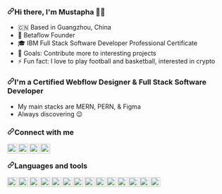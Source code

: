 <article class="markdown-body entry-content container-lg f5" itemprop="text"><h3 dir="auto"><a id="user-content-hi-there-im-mustapha-" class="anchor" aria-hidden="true" tabindex="-1" href="#hi-there-im-mustapha-"><svg class="octicon octicon-link" viewBox="0 0 16 16" version="1.1" width="16" height="16" aria-hidden="true"><path d="m7.775 3.275 1.25-1.25a3.5 3.5 0 1 1 4.95 4.95l-2.5 2.5a3.5 3.5 0 0 1-4.95 0 .751.751 0 0 1 .018-1.042.751.751 0 0 1 1.042-.018 1.998 1.998 0 0 0 2.83 0l2.5-2.5a2.002 2.002 0 0 0-2.83-2.83l-1.25 1.25a.751.751 0 0 1-1.042-.018.751.751 0 0 1-.018-1.042Zm-4.69 9.64a1.998 1.998 0 0 0 2.83 0l1.25-1.25a.751.751 0 0 1 1.042.018.751.751 0 0 1 .018 1.042l-1.25 1.25a3.5 3.5 0 1 1-4.95-4.95l2.5-2.5a3.5 3.5 0 0 1 4.95 0 .751.751 0 0 1-.018 1.042.751.751 0 0 1-1.042.018 1.998 1.998 0 0 0-2.83 0l-2.5 2.5a1.998 1.998 0 0 0 0 2.83Z"></path></svg></a>Hi there, I'm Mustapha 👋🏾</h3>
<ul dir="auto">
<li>🇨🇳 Based in Guangzhou, China</li>
<li>🏅 Betaflow Founder</li>
<li>🎓 IBM Full Stack Software Developer Professional Certificate</li>
<li>🥅 Goals: Contribute more to interesting projects</li>
<li>⚡ Fun fact: I love to play football and basketball, interested in crypto</li>
</ul>
<h3 dir="auto"><a id="user-content-im-a-full-stack-developer" class="anchor" aria-hidden="true" tabindex="-1" href="#im-a-full-stack-developer"><svg class="octicon octicon-link" viewBox="0 0 16 16" version="1.1" width="16" height="16" aria-hidden="true"><path d="m7.775 3.275 1.25-1.25a3.5 3.5 0 1 1 4.95 4.95l-2.5 2.5a3.5 3.5 0 0 1-4.95 0 .751.751 0 0 1 .018-1.042.751.751 0 0 1 1.042-.018 1.998 1.998 0 0 0 2.83 0l2.5-2.5a2.002 2.002 0 0 0-2.83-2.83l-1.25 1.25a.751.751 0 0 1-1.042-.018.751.751 0 0 1-.018-1.042Zm-4.69 9.64a1.998 1.998 0 0 0 2.83 0l1.25-1.25a.751.751 0 0 1 1.042.018.751.751 0 0 1 .018 1.042l-1.25 1.25a3.5 3.5 0 1 1-4.95-4.95l2.5-2.5a3.5 3.5 0 0 1 4.95 0 .751.751 0 0 1-.018 1.042.751.751 0 0 1-1.042.018 1.998 1.998 0 0 0-2.83 0l-2.5 2.5a1.998 1.998 0 0 0 0 2.83Z"></path></svg></a>I'm a Certified Webflow Designer & Full Stack Software Developer</h3>
<ul dir="auto">
<li>My main stacks are MERN, PERN, & Figma</li>
<li>Always discovering 😉</li>
</ul>
<h3 dir="auto"><a id="user-content-connect-with-me" class="anchor" aria-hidden="true" tabindex="-1" href="#connect-with-me"><svg class="octicon octicon-link" viewBox="0 0 16 16" version="1.1" width="16" height="16" aria-hidden="true"><path d="m7.775 3.275 1.25-1.25a3.5 3.5 0 1 1 4.95 4.95l-2.5 2.5a3.5 3.5 0 0 1-4.95 0 .751.751 0 0 1 .018-1.042.751.751 0 0 1 1.042-.018 1.998 1.998 0 0 0 2.83 0l2.5-2.5a2.002 2.002 0 0 0-2.83-2.83l-1.25 1.25a.751.751 0 0 1-1.042-.018.751.751 0 0 1-.018-1.042Zm-4.69 9.64a1.998 1.998 0 0 0 2.83 0l1.25-1.25a.751.751 0 0 1 1.042.018.751.751 0 0 1 .018 1.042l-1.25 1.25a3.5 3.5 0 1 1-4.95-4.95l2.5-2.5a3.5 3.5 0 0 1 4.95 0 .751.751 0 0 1-.018 1.042.751.751 0 0 1-1.042.018 1.998 1.998 0 0 0-2.83 0l-2.5 2.5a1.998 1.998 0 0 0 0 2.83Z"></path></svg></a>Connect with me</h3>
<p dir="auto">
<a href="https://www.upwork.com/freelancers/~0126d335c715256068" rel="nofollow"><img align="left" alt="Mustapha-Mushi | UpWork" width="22px" src="https://assets-global.website-files.com/603fea6471d9d8559d077603/6092b74a86973c668861ecbc_Favicon%2032.png" data-canonical-src="https://assets-global.website-files.com/603fea6471d9d8559d077603/6092b74a86973c668861ecbc_Favicon%2032.png" style="max-width: 100%;"></a>
<a href="https://www.linkedin.com/in/mustaphamushi" rel="nofollow"><img align="left" alt="Mustapha-Mushi | LinkedIn" width="22px" src="https://static.licdn.com/aero-v1/sc/h/5bukxbhy9xsil5mb7c2wulfbx" data-canonical-src="https://static.licdn.com/aero-v1/sc/h/5bukxbhy9xsil5mb7c2wulfbx" style="max-width: 100%;"></a>
<a href="https://twitter.com/mustaphamushi" rel="nofollow"><img align="left" alt="Mustapha-Mushi | Twitter" width="22px" src="https://toppng.com/uploads/preview/twitter-x-new-logo-icon-png-11692480121koxvq54was.webp" data-canonical-src="https://static.licdn.com/aero-v1/sc/h/5bukxbhy9xsil5mb7c2wulfbx" style="max-width: 100%;"></a>
<a href="https://webflow.com/@betaflow" rel="nofollow"><img align="left" alt="Mustapha-Mushi | Webflow" width="22px" src="https://d3e54v103j8qbb.cloudfront.net/static/favicon_default.b10796b955.png" data-canonical-src="https://d3e54v103j8qbb.cloudfront.net/static/favicon_default.b10796b955.png" style="max-width: 100%;"></a>  
<br></p>
<h3 dir="auto"><a id="user-content-languages-and-tools" class="anchor" aria-hidden="true" tabindex="-1" href="#languages-and-tools"><svg class="octicon octicon-link" viewBox="0 0 16 16" version="1.1" width="16" height="16" aria-hidden="true"><path d="m7.775 3.275 1.25-1.25a3.5 3.5 0 1 1 4.95 4.95l-2.5 2.5a3.5 3.5 0 0 1-4.95 0 .751.751 0 0 1 .018-1.042.751.751 0 0 1 1.042-.018 1.998 1.998 0 0 0 2.83 0l2.5-2.5a2.002 2.002 0 0 0-2.83-2.83l-1.25 1.25a.751.751 0 0 1-1.042-.018.751.751 0 0 1-.018-1.042Zm-4.69 9.64a1.998 1.998 0 0 0 2.83 0l1.25-1.25a.751.751 0 0 1 1.042.018.751.751 0 0 1 .018 1.042l-1.25 1.25a3.5 3.5 0 1 1-4.95-4.95l2.5-2.5a3.5 3.5 0 0 1 4.95 0 .751.751 0 0 1-.018 1.042.751.751 0 0 1-1.042.018 1.998 1.998 0 0 0-2.83 0l-2.5 2.5a1.998 1.998 0 0 0 0 2.83Z"></path></svg></a>Languages and tools</h3>

<p dir="auto">
    <a target="_blank" rel="noopener noreferrer nofollow" href="https://remix.run/">
        <img align="left" alt="Remix.run" width="22px" src="https://remix.run/favicon-192.png" style="max-width: 100%;">
    </a>
</p>

<p dir="auto">
    <a target="_blank" rel="noopener noreferrer nofollow" href="https://vitejs.dev/">
        <img align="left" alt="Vite" width="22px" src="https://vitejs.dev/logo.svg" style="max-width: 100%;">
    </a>
</p>

<p dir="auto">
    <a target="_blank" rel="noopener noreferrer nofollow" href="https://supabase.com/">
        <img align="left" alt="Supabase" width="22px" src="https://supabase.com/favicon/apple-icon-152x152.png" style="max-width: 100%;">
    </a>
</p>

<p dir="auto">
    <a target="_blank" rel="noopener noreferrer nofollow" href="https://fly.io/">
        <img align="left" alt="Fly.io" width="22px" src="https://fly.io/logo.svg" style="max-width: 100%;">
    </a>
</p>
<p dir="auto"><a target="_blank" rel="noopener noreferrer nofollow" href="https://visualstudio.microsoft.com/"><img align="left" alt="VSC" width="22px" src="https://www.vectorlogo.zone/logos/visualstudio_code/visualstudio_code-icon.svg" style="max-width: 100%;"></a></p>
<p dir="auto"><a target="_blank" rel="noopener noreferrer nofollow" href="https://developer.mozilla.org/en-US/docs/Web/HTML"><img align="left" alt="HTML" width="22px" src="https://www.vectorlogo.zone/logos/w3_html5/w3_html5-icon.svg" style="max-width: 100%;"></a></p>
<p dir="auto"><a target="_blank" rel="noopener noreferrer nofollow" href="https://developer.mozilla.org/en-US/docs/Web/CSS"><img align="left" alt="CSS" width="22px" src="https://www.vectorlogo.zone/logos/w3_css/w3_css-icon.svg" style="max-width: 100%;"></a></p>
<p dir="auto"><a target="_blank" rel="noopener noreferrer nofollow" href="https://developer.mozilla.org/en-US/docs/Web/JavaScript"><img align="left" alt="JS" width="22px" src="https://upload.wikimedia.org/wikipedia/commons/thumb/9/99/Unofficial_JavaScript_logo_2.svg/1200px-Unofficial_JavaScript_logo_2.svg.png" style="max-width: 100%;"></a></p>
<p dir="auto"><a target="_blank" rel="noopener noreferrer nofollow" href="https://getbootstrap.com/"><img align="left" alt="Bootstrap" width="22px" src="https://www.vectorlogo.zone/logos/getbootstrap/getbootstrap-icon.svg" style="max-width: 100%;"></a></p>
<p dir="auto"><a target="_blank" rel="noopener noreferrer nofollow" href="https://www.docker.com/"><img align="left" alt="Docker" width="22px" src="https://www.vectorlogo.zone/logos/docker/docker-tile.svg" style="max-width: 100%;"></a></p>
<p dir="auto"><a target="_blank" rel="noopener noreferrer nofollow" href="https://reactjs.org/"><img align="left" alt="React" width="22px" src="https://www.vectorlogo.zone/logos/reactjs/reactjs-icon.svg" style="max-width: 100%;"></a></p>
<p dir="auto"><a target="_blank" rel="noopener noreferrer nofollow" href="https://vuejs.org/"><img align="left" alt="Vue" width="22px" src="https://www.vectorlogo.zone/logos/vuejs/vuejs-icon.svg" style="max-width: 100%;"></a></p>
<p dir="auto"><a target="_blank" rel="noopener noreferrer nofollow" href="https://nodejs.org/"><img align="left" alt="NodeJS" width="22px" src="https://www.vectorlogo.zone/logos/nodejs/nodejs-icon.svg" style="max-width: 100%;"></a></p>
<p dir="auto"><a target="_blank" rel="noopener noreferrer nofollow" href="https://www.mongodb.com/"><img align="left" alt="MongoDB" width="22px" src="https://www.vectorlogo.zone/logos/mongodb/mongodb-icon.svg" style="max-width: 100%;"></a></p>
</article>
